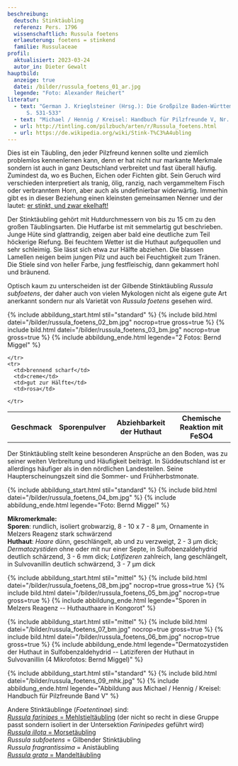 ```yaml
---
beschreibung:
  deutsch: Stinktäubling
  referenz: Pers. 1796
  wissenschaftlich: Russula foetens
  erlaeuterung: foetens = stinkend
  familie: Russulaceae
profil:
  aktualisiert: 2023-03-24
  autor_in: Dieter Gewalt
hauptbild:
  anzeige: true
  datei: /bilder/russula_foetens_01_ar.jpg
  legende: "Foto: Alexander Reichert"
literatur:
  - text: "German J. Krieglsteiner (Hrsg.): Die Großpilze Baden-Württembergs Band 2
      S. 531-533"
  - text: "Michael / Hennig / Kreisel: Handbuch für Pilzfreunde V, Nr. 78"
  - url: http://tintling.com/pilzbuch/arten/r/Russula_foetens.html
  - url: https://de.wikipedia.org/wiki/Stink-T%C3%A4ubling
---
```

Dies ist ein Täubling, den jeder Pilzfreund kennen sollte und ziemlich problemlos kennenlernen kann, denn er hat nicht nur markante Merkmale sondern ist auch in ganz Deutschland verbreitet und fast überall häufig. Zumindest da, wo es Buchen, Eichen oder Fichten gibt. Sein Geruch wird verschieden interpretiert als tranig, ölig, ranzig, nach vergammeltem Fisch oder verbranntem Horn, aber auch als undefinierbar widerwärtig. Immerhin gibt es in dieser Beziehung einen kleinsten gemeinsamen Nenner und der lautet: <ins>er stinkt, und zwar ekelhaft!</ins>  

Der Stinktäubling gehört mit Hutdurchmessern von bis zu 15 cm zu den großen Täublingsarten. Die Hutfarbe ist mit semmelartig gut beschrieben. Junge Hüte sind glattrandig, zeigen aber bald eine deutliche zum Teil höckerige Riefung. Bei feuchtem Wetter ist die Huthaut aufgequollen und sehr schleimig. Sie lässt sich etwa zur Hälfte abziehen. Die blassen Lamellen neigen beim jungen Pilz und auch bei Feuchtigkeit zum Tränen. Die Stiele sind von heller Farbe, jung festfleischig, dann gekammert hohl und bräunend.

Optisch kaum zu unterscheiden ist der Gilbende Stinktäubling *Russula subfoetens*, der daher auch von vielen Mykologen nicht als eigene gute Art anerkannt sondern nur als Varietät von *Russula foetens* gesehen wird.

{% include abbildung_start.html stil="standard" %}
{% include bild.html datei="/bilder/russula_foetens_02_bm.jpg" nocrop=true gross=true %}
{% include bild.html datei="/bilder/russula_foetens_03_bm.jpg" nocrop=true gross=true %}
{% include abbildung_ende.html legende="2 Fotos: Bernd Miggel" %}

<div class="table-responsive">
  <table class="table taeubling">
    <tr>
      <th rowspan="2">Geschmack</th>
      <th rowspan="2">Sporenpulver</th>
      <th rowspan="2">Abziehbarkeit der Huthaut</th>
      <th colspan="3" class="text-center">Chemische Reaktion mit FeSO4</th>
    </tr>
    <tr>
      
      
    </tr>
    <tr>
      <td>brennend scharf</td>
      <td>creme</td>
      <td>gut zur Hälfte</td>
      <td>rosa</td>
       
    </tr>
  </table>
</div>

Der Stinktäubling stellt keine besonderen Ansprüche an den Boden, was zu seiner weiten Verbreitung und Häufigkeit beiträgt. In Süddeutschland ist er allerdings häufiger als in den nördlichen Landesteilen. Seine Haupterscheinungszeit sind die Sommer- und Frühherbstmonate.

{% include abbildung_start.html stil="standard" %}
{% include bild.html datei="/bilder/russula_foetens_04_bm.jpg" %}
{% include abbildung_ende.html legende="Foto: Bernd Miggel" %}

**Mikromerkmale:**\
**Sporen**: rundlich, isoliert grobwarzig, 8 - 10 x 7 - 8 µm, Ornamente in Melzers Reagenz stark schwärzend\
**Huthaut**: *Haare* dünn, geschlängelt, ab und zu verzweigt, 2 - 3 µm dick; *Dermatozystiden* ohne oder mit nur einer Septe, in Sulfobenzaldehydrid deutlich schärzend, 3 - 6 mm dick; *Latifizeren* zahlreich, lang geschlängelt, in Sulvovanillin deutlich schwärzend, 3 - 7 µm dick

{% include abbildung_start.html stil="mittel" %}
{% include bild.html datei="/bilder/russula_foetens_08_bm.jpg" nocrop=true gross=true %}
{% include bild.html datei="/bilder/russula_foetens_05_bm.jpg" nocrop=true gross=true %}
{% include abbildung_ende.html legende="Sporen in Melzers Reagenz -- Huthauthaare in Kongorot" %}

{% include abbildung_start.html stil="mittel" %}
{% include bild.html datei="/bilder/russula_foetens_07_bm.jpg" nocrop=true gross=true %}
{% include bild.html datei="/bilder/russula_foetens_06_bm.jpg" nocrop=true gross=true %}
{% include abbildung_ende.html legende="Dermatozystiden der Huthaut in Sulfobenzaldehydrid -- Latiziferen der Huthaut in Sulvovanillin  (4 Mikrofotos: Bernd Miggel)" %}

{% include abbildung_start.html stil="standard" %}
{% include bild.html datei="/bilder/russula_foetens_09_mhk.jpg" %}
{% include abbildung_ende.html legende="Abbildung aus Michael / Hennig / Kreisel: Handbuch für Pilzfreunde Band V" %}

Andere Stinktäublinge (*Foetentinae*) sind:\
[*Russula  farinipes* = Mehlstieltäubling](/pilze/russula-farinipes-mehlstieltäubling) (der nicht so recht in diese Gruppe passt sondern isoliert in der Untersektion *Farinipedes* geführt wird)\
[*Russula  illota* = Morsetäubling](/pilze/russula-illota-morsetäubling)\
*Russula  subfoetens* = Gilbender Stinktäubling\
*Russula  fragrantissima* = Anistäubling\
[*Russula  grata* = Mandeltäubling](/pilze/russula-grata-mandeltäubling)